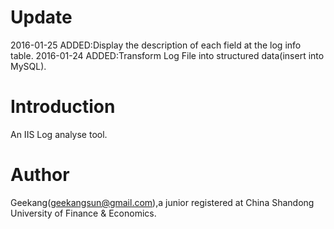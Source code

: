 # Update

2016-01-25 ADDED:Display the description of each field at the log info table.
2016-01-24 ADDED:Transform Log File into structured data(insert into MySQL).

# Introduction

An IIS Log analyse tool.

# Author

Geekang(geekangsun@gmail.com),a junior registered at China Shandong University of Finance & Economics.